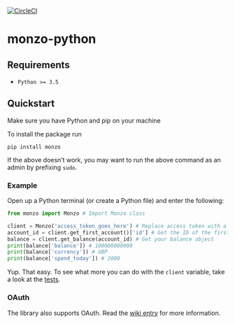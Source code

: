 [![CircleCI](https://circleci.com/gh/muyiwaolu/monzo-python/tree/dev.svg?style=svg)](https://circleci.com/gh/muyiwaolu/monzo-python/tree/dev)
# monzo-python

## Requirements

* `Python >= 3.5`

## Quickstart
Make sure you have Python and pip on your machine

To install the package run

`pip install monzo`

If the above doesn’t work, you may want to run the above command as an admin by prefixing `sudo`.

### Example
Open up a Python terminal (or create a Python file) and enter the following:

```python
from monzo import Monzo # Import Monzo class

client = Monzo('access_token_goes_here') # Replace access token with a valid token found at: https://developers.monzo.com/
account_id = client.get_first_account()['id'] # Get the ID of the first account linked to the access token
balance = client.get_balance(account_id) # Get your balance object
print(balance['balance']) # 100000000000
print(balance['currency']) # GBP
print(balance['spend_today']) # 2000
```

Yup. That easy. To see what more you can do with the `client` variable, take a look at the [tests](https://github.com/muyiwaolu/monzo-python/blob/master/tests/test_api_endpoints.py).

### OAuth

The library also supports OAuth. Read the [wiki entry](https://github.com/muyiwaolu/monzo-python/wiki/OAuth) for more information.
